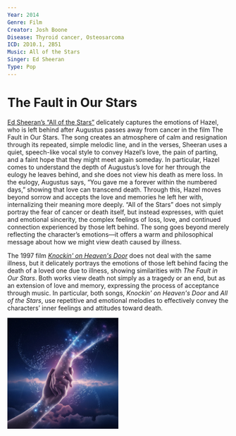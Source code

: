```yaml
---
Year: 2014
Genre: Film
Creator: Josh Boone
Disease: Thyroid cancer, Osteosarcoma
ICD: 2D10.1, 2B51
Music: All of the Stars
Singer: Ed Sheeran
Type: Pop
---
```


# The Fault in Our Stars

[Ed Sheeran’s “All of the Stars”](https://youtu.be/nkqVm5aiC28?si=FbY3yQcVP5zsvo-4) delicately captures the emotions of Hazel, who is left behind after Augustus passes away from cancer in the film The Fault in Our Stars. The song creates an atmosphere of calm and resignation through its repeated, simple melodic line, and in the verses, Sheeran uses a quiet, speech-like vocal style to convey Hazel’s love, the pain of parting, and a faint hope that they might meet again someday. In particular, Hazel comes to understand the depth of Augustus’s love for her through the eulogy he leaves behind, and she does not view his death as mere loss. In the eulogy, Augustus says, “You gave me a forever within the numbered days,” showing that love can transcend death. Through this, Hazel moves beyond sorrow and accepts the love and memories he left her with, internalizing their meaning more deeply. “All of the Stars” does not simply portray the fear of cancer or death itself, but instead expresses, with quiet and emotional sincerity, the complex feelings of loss, love, and continued connection experienced by those left behind. The song goes beyond merely reflecting the character’s emotions—it offers a warm and philosophical message about how we might view death caused by illness.

The 1997 film [*Knockin' on Heaven's Door*](jeong_heeseok.md) does not deal with the same illness, but it delicately portrays the emotions of those left behind facing the death of a loved one due to illness, showing similarities with *The Fault in Our Stars*. Both works view death not simply as a tragedy or an end, but as an extension of love and memory, expressing the process of acceptance through music. In particular, both songs, *Knockin' on Heaven's Door* and *All of the Stars*, use repetitive and emotional melodies to effectively convey the characters’ inner feelings and attitudes toward death.

<img src="./lee_minji_img.jpeg" alt="image depicting Thyroid cancer and Osteosarcoma" style="width:50%;" />
